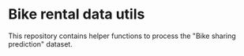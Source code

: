 # Bike rental data utils

This repository contains helper functions to process the "Bike sharing prediction" dataset.
